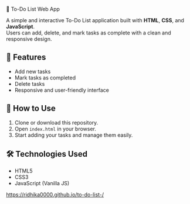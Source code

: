 📝 To-Do List Web App

A simple and interactive To-Do List application built with **HTML**, **CSS**, and **JavaScript**.  
Users can add, delete, and mark tasks as complete with a clean and responsive design.

## 🚀 Features
- Add new tasks
- Mark tasks as completed
- Delete tasks
- Responsive and user-friendly interface

## 📂 How to Use
1. Clone or download this repository.
2. Open `index.html` in your browser.
3. Start adding your tasks and manage them easily.

## 🛠 Technologies Used
- HTML5
- CSS3
- JavaScript (Vanilla JS)

https://ridhika0000.github.io/to-do-list-/
